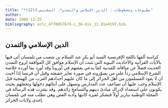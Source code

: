 ```yaml
---
title: "*مطبوعات ومخطوطات : الدين الإسلامي والتمدن*. المقتبس 3(12)"
author: 
date: 1908-12-25
bibliography: oclc_4770057679-i_36-div_11.d1e4197.bib
---
```




##  الدين الإسلامي والتمدن 


 كراسة ألفها باللغة الإفرنسية السيد أبو بكر عبد السلام بن شعيب من تلمسان أتى فيها بالآيات القرآنية والأحاديث النبوية التي تثبت أن الإسلام موافق كل الموافقة لروح التمدن الحديث فضلاً عن منافاته للمدنية كما يدعي بعضهم في أوروبا وقد أورد بما أورده خلاصة الشرع الإسلامي رداً على من يصوّرونه في صورة تغاير حقيقته وقيل أن فرنسا إذا أحبت أن لا يعود المسلمون من أهل الجزائر إلى ما كان عليهم أجدادهم العرب من الهمجية قبل الإسلام وجب عليها أن تضاعف عدد المدارس وتسهل على أبنائهم دخولها وتجعلهم بحيث يكونون على استعداد لإدراك مبادئ دينهم والتسامح رائدهم. وقد نشرت هذه الرسالة في المجلة الوطنية بباريز أولاً فنشكر لغيرة كاتبها وأدبه الغض وهي تطلب منه في تلمسان   إحدى  ولايات الجزائر. 
